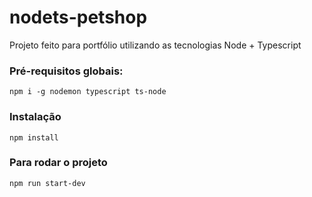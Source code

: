 # nodets-petshop
Projeto feito para portfólio utilizando as tecnologias Node + Typescript

### Pré-requisitos globais:
`npm i -g nodemon typescript ts-node`

### Instalação
`npm install`

### Para rodar o projeto
`npm run start-dev`
